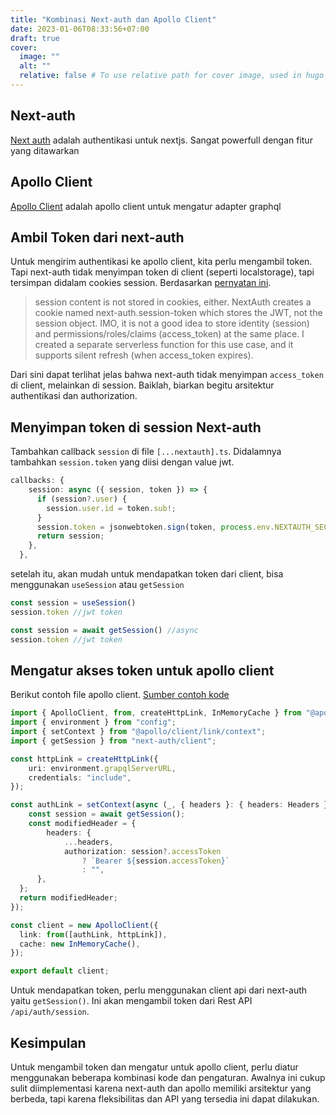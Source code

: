 ```yaml
---
title: "Kombinasi Next-auth dan Apollo Client"
date: 2023-01-06T08:33:56+07:00
draft: true
cover:
  image: ""
  alt: ""
  relative: false # To use relative path for cover image, used in hugo Page-bundles
---
```


## Next-auth

[Next auth](https://next-auth.js.org/) adalah authentikasi untuk nextjs. Sangat powerfull dengan fitur yang ditawarkan

## Apollo Client

[Apollo Client](https://www.apollographql.com/) adalah apollo client untuk mengatur adapter graphql


## Ambil Token dari next-auth

Untuk mengirim authentikasi ke apollo client, kita perlu mengambil token. Tapi next-auth tidak menyimpan token di client (seperti localstorage), tapi tersimpan didalam cookies session. Berdasarkan [pernyatan ini](https://github.com/nextauthjs/next-auth/discussions/1492#discussioncomment-2177300). 

> session content is not stored in cookies, either. NextAuth creates a cookie named next-auth.session-token which stores the JWT, not the session object. IMO, it is not a good idea to store identity (session) and permissions/roles/claims (access_token) at the same place. I created a separate serverless function for this use case, and it supports silent refresh (when access_token expires).

Dari sini dapat terlihat jelas bahwa next-auth tidak menyimpan `access_token` di client, melainkan di session. Baiklah, biarkan begitu arsitektur authentikasi dan authorization.

## Menyimpan token di session Next-auth

Tambahkan callback `session` di file `[...nextauth].ts`. Didalamnya tambahkan `session.token` yang diisi dengan value jwt.

```ts
callbacks: {
    session: async ({ session, token }) => {
      if (session?.user) {
        session.user.id = token.sub!;
      }
      session.token = jsonwebtoken.sign(token, process.env.NEXTAUTH_SECRET || '')
      return session;
    },
  },
```

setelah itu, akan mudah untuk mendapatkan token dari client, bisa menggunakan `useSession` atau `getSession`

```js
const session = useSession()
session.token //jwt token

const session = await getSession() //async
session.token //jwt token
```

## Mengatur akses token untuk apollo client

Berikut contoh file apollo client. [Sumber contoh kode](https://github.com/nextauthjs/next-auth/discussions/1492#discussioncomment-781656)

```ts
import { ApolloClient, from, createHttpLink, InMemoryCache } from "@apollo/client";
import { environment } from "config";
import { setContext } from "@apollo/client/link/context";
import { getSession } from "next-auth/client";

const httpLink = createHttpLink({
	uri: environment.grapqlServerURL,
	credentials: "include",
});

const authLink = setContext(async (_, { headers }: { headers: Headers }) => {
	const session = await getSession();
	const modifiedHeader = {
		headers: {
			...headers,
			authorization: session?.accessToken
				? `Bearer ${session.accessToken}`
				: "",
      },
  };
  return modifiedHeader;
});

const client = new ApolloClient({
  link: from([authLink, httpLink]),
  cache: new InMemoryCache(),
});

export default client;
```

Untuk mendapatkan token, perlu menggunakan client api dari next-auth yaitu `getSession()`. Ini akan mengambil token dari Rest API `/api/auth/session`.


## Kesimpulan

Untuk mengambil token dan mengatur untuk apollo client, perlu diatur menggunakan beberapa kombinasi kode dan pengaturan. Awalnya ini cukup sulit diimplementasi karena next-auth dan apollo memiliki arsitektur yang berbeda, tapi karena fleksibilitas dan API yang tersedia ini dapat dilakukan.